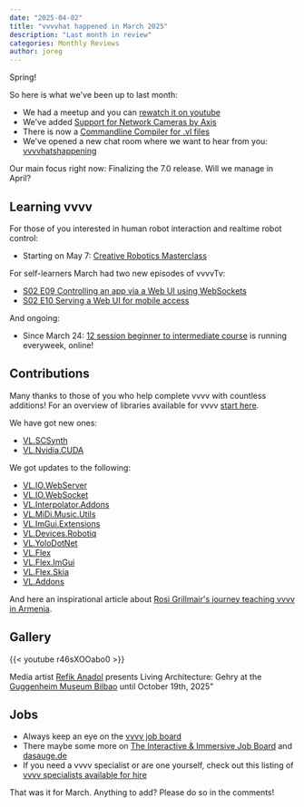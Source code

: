 ```yaml
---
date: "2025-04-02"
title: "vvvvhat happened in March 2025"
description: "Last month in review"
categories: Monthly Reviews
author: joreg
---
```

Spring!

So here is what we've been up to last month:
- We had a meetup and you can [rewatch it on youtube](https://www.youtube.com/watch?v=kt0QJ2vHtyE&list=PL2KeRstDQVRQUgSEa604MaS3HtA8UgPUt&index=1)
- We've added [Support for Network Cameras by Axis](https://vvvv.org/blog/2025/introducing-support-for-network-cameras-by-axis/)
- There is now a [Commandline Compiler for .vl files](https://vvvv.org/blog/2025/introducing-vvvvc.exe/)
- We've opened a new chat room where we want to hear from you: [vvvvhatshappening](https://matrix.to/#/#vvvvhats-happening:matrix.org)

Our main focus right now: Finalizing the 7.0 release. Will we manage in April?

## Learning vvvv
For those of you interested in human robot interaction and realtime robot control:
- Starting on May 7: [Creative Robotics Masterclass](https://thenodeinstitute.org/courses/ss25-cm-creative-robotics/)

For self-learners March had two new episodes of vvvvTv:
- [S02 E09 Controlling an app via a Web UI using WebSockets](https://www.youtube.com/live/DR1ay0WR418)
- [S02 E10 Serving a Web UI for mobile access](https://www.youtube.com/live/mhczdsRKmaE)

And ongoing:
- Since March 24: [12 session beginner to intermediate course](https://thenodeinstitute.org/vvvv-beginner-class-summer-2025/) is running everyweek, online!

## Contributions

Many thanks to those of you who help complete vvvv with countless additions! For an overview of libraries available for vvvv [start here](https://thegraybook.vvvv.org/reference/libraries/overview.html).

We have got new ones:
- [VL.SCSynth](https://www.nuget.org/packages/VL.SCSynth)
- [VL.Nvidia.CUDA](https://www.nuget.org/packages/VL.Nvidia.CUDA)

We got updates to the following:
- [VL.IO.WebServer](https://www.nuget.org/packages/VL.IO.WebServer)
- [VL.IO.WebSocket](https://www.nuget.org/packages/VL.IO.WebSocket)
- [VL.Interpolator.Addons](https://www.nuget.org/packages/VL.Interpolator.Addons)
- [VL.MiDi.Music.Utils](https://www.nuget.org/packages/VL.MiDi.Music.Utils)
- [VL.ImGui.Extensions](https://www.nuget.org/packages/VL.ImGui.Extensions)
- [VL.Devices.Robotiq](https://www.nuget.org/packages/VL.Devices.Robotiq)
- [VL.YoloDotNet](https://www.nuget.org/packages/VL.YoloDotNet)
- [VL.Flex](https://www.nuget.org/packages/VL.Flex)
- [VL.Flex.ImGui](https://www.nuget.org/packages/VL.Flex.ImGui)
- [VL.Flex.Skia](https://www.nuget.org/packages/VL.Flex.Skia)
- [VL.Addons](https://www.nuget.org/packages/VL.Addons)

And here an inspirational article about [Rosi Grillmair's journey teaching vvvv in Armenia](https://tumo.org/rosi-grillmair-codes-feelings-into-color/).

## Gallery

{{< youtube r46sXOOabo0 >}}

Media artist [Refik Anadol](https://refikanadol.com/) presents Living Architecture: Gehry at the [Guggenheim Museum Bilbao](https://www.guggenheim-bilbao.eus/en/exhibitions/in-situ-refik-anadol) until October 19th, 2025"

## Jobs
- Always keep an eye on the [vvvv job board](https://discourse.vvvv.org/c/jobs)
- There maybe some more on [The Interactive & Immersive Job Board](https://jobs.interactiveimmersive.io/jobs/) and [dasauge.de](https://dasauge.de/sta/Vvvv/)
- If you need a vvvv specialist or are one yourself, check out this listing of [vvvv specialists available for hire](https://legacy.vvvv.org/documentation/vvvv-specialists-available-for-hire)

That was it for March. Anything to add? Please do so in the comments!